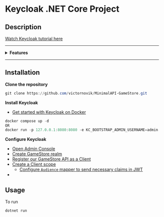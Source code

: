 # Keycloak .NET Core Project

## Description

[Watch Keycloak tutorial here](https://www.youtube.com/watch?v=UxAiWpkyFOI)

---

<details>
<summary><strong>Features</strong></summary>  
- Running Keycloak locally
- Configuring the .NET API in Keycloak 
- Configuring Postman in Keycloak  
- The Authorization Code Flow 
- Creating a user in Keycloak
- Getting access tokens from Keycloak
- Protecting the .NET API
</details>

---

## Installation

**Clone the repository**

```powershell
git clone https://github.com/victornovik/MinimalAPI-GameStore.git
```

**Install Keycloak**

- [Get started with Keycloak on Docker](https://www.keycloak.org/getting-started/getting-started-docker)

```powershell
docker compose up -d
OR
docker run -p 127.0.0.1:8080:8080 -e KC_BOOTSTRAP_ADMIN_USERNAME=admin -e KC_BOOTSTRAP_ADMIN_PASSWORD=admin quay.io/keycloak/keycloak:26.3.5 start-dev
```

**Configure Keycloak**

- [Open Admin Console](http://localhost:8080)
- [Create GameStore realm](http://localhost:8080/admin/master/console/#/master/realms)
- [Register our GameStore API as a Client](http://localhost:8080/admin/master/console/#/gamestore/clients/add-client)
- [Create a Client scope](http://localhost:8080/admin/master/console/#/gamestore/client-scopes)
	- [Configure `Audience` mapper to send necessary claims in JWT](http://localhost:8080/admin/master/console/#/gamestore/client-scopes/9a0f994d-a4fe-41d5-9852-c355ac0174ca/mappers)
-

## Usage

To run

```powershell
dotnet run
```